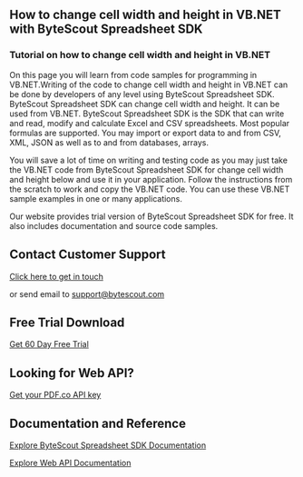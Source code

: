 ## How to change cell width and height in VB.NET with ByteScout Spreadsheet SDK

### Tutorial on how to change cell width and height in VB.NET

On this page you will learn from code samples for programming in VB.NET.Writing of the code to change cell width and height in VB.NET can be done by developers of any level using ByteScout Spreadsheet SDK. ByteScout Spreadsheet SDK can change cell width and height. It can be used from VB.NET. ByteScout Spreadsheet SDK is the SDK that can write and read, modify and calculate Excel and CSV spreadsheets. Most popular formulas are supported. You may import or export data to and from CSV, XML, JSON as well as to and from databases, arrays.

You will save a lot of time on writing and testing code as you may just take the VB.NET code from ByteScout Spreadsheet SDK for change cell width and height below and use it in your application. Follow the instructions from the scratch to work and copy the VB.NET code. You can use these VB.NET sample examples in one or many applications.

Our website provides trial version of ByteScout Spreadsheet SDK for free. It also includes documentation and source code samples.

## Contact Customer Support

[Click here to get in touch](https://bytescout.zendesk.com/hc/en-us/requests/new?subject=ByteScout%20Spreadsheet%20SDK%20Question)

or send email to [support@bytescout.com](mailto:support@bytescout.com?subject=ByteScout%20Spreadsheet%20SDK%20Question) 

## Free Trial Download

[Get 60 Day Free Trial](https://bytescout.com/download/web-installer?utm_source=github-readme)

## Looking for Web API? 

[Get your PDF.co API key](https://pdf.co/documentation/api?utm_source=github-readme)

## Documentation and Reference

[Explore ByteScout Spreadsheet SDK Documentation](https://bytescout.com/documentation/index.html?utm_source=github-readme)

[Explore Web API Documentation](https://pdf.co/documentation/api?utm_source=github-readme)